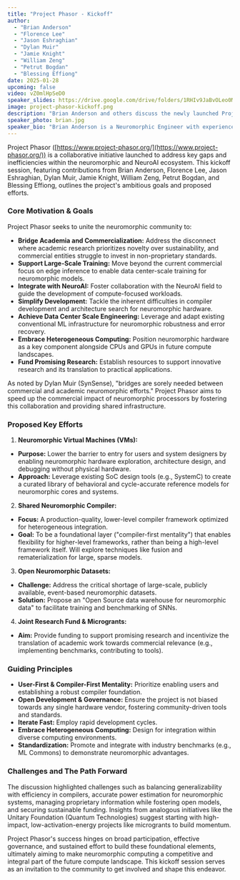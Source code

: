 ```yaml
---
title: "Project Phasor - Kickoff"
author:
  - "Brian Anderson"
  - "Florence Lee"
  - "Jason Eshraghian"
  - "Dylan Muir"
  - "Jamie Knight"
  - "William Zeng"
  - "Petrut Bogdan"
  - "Blessing Effiong"
date: 2025-01-28
upcoming: false
video: vZ0mlHpSeD0
speaker_slides: https://drive.google.com/drive/folders/1RHIv9JaBvOLeo0MveBvnEAkqKe2Vc9_I?usp=drive_link
image: project-phasor-kickoff.png
description: "Brian Anderson and others discuss the newly launched Project Phasor, aiming to organize efforts towards neuromorphic and NeuroAI virtualization and compilation."
speaker_photo: brian.jpg
speaker_bio: "Brian Anderson is a Neuromorphic Engineer with experience from industry heavy-hitters such as ML Commons, Intel Labs, Google, and NVIDIA. He has pioneered neuromorphic engineering methods and championed neuromorphic technologies in the industry and academia alike. A position he is well suited for, given his degrees in Electrical Engineering and Computer Science from MIT."
---
```


Project Phasor ([https://www.project-phasor.org/](https://www.project-phasor.org/)) is a collaborative initiative launched to address key gaps and inefficiencies within the neuromorphic and NeuroAI ecosystem. This kickoff session, featuring contributions from Brian Anderson, Florence Lee, Jason Eshraghian, Dylan Muir, Jamie Knight, William Zeng, Petrut Bogdan, and Blessing Effiong, outlines the project's ambitious goals and proposed efforts.

### Core Motivation & Goals

Project Phasor seeks to unite the neuromorphic community to:
*   **Bridge Academia and Commercialization:** Address the disconnect where academic research prioritizes novelty over sustainability, and commercial entities struggle to invest in non-proprietary standards.
*   **Support Large-Scale Training:** Move beyond the current commercial focus on edge inference to enable data center-scale training for neuromorphic models.
*   **Integrate with NeuroAI:** Foster collaboration with the NeuroAI field to guide the development of compute-focused workloads.
*   **Simplify Development:** Tackle the inherent difficulties in compiler development and architecture search for neuromorphic hardware.
*   **Achieve Data Center Scale Engineering:** Leverage and adapt existing conventional ML infrastructure for neuromorphic robustness and error recovery.
*   **Embrace Heterogeneous Computing:** Position neuromorphic hardware as a key component alongside CPUs and GPUs in future compute landscapes.
*   **Fund Promising Research:** Establish resources to support innovative research and its translation to practical applications.

As noted by Dylan Muir (SynSense), "bridges are sorely needed between commercial and academic neuromorphic efforts." Project Phasor aims to speed up the commercial impact of neuromorphic processors by fostering this collaboration and providing shared infrastructure.

### Proposed Key Efforts

1.  **Neuromorphic Virtual Machines (VMs):**
  *   **Purpose:** Lower the barrier to entry for users and system designers by enabling neuromorphic hardware exploration, architecture design, and debugging without physical hardware.
  *   **Approach:** Leverage existing SoC design tools (e.g., SystemC) to create a curated library of behavioral and cycle-accurate reference models for neuromorphic cores and systems.

2.  **Shared Neuromorphic Compiler:**
  *   **Focus:** A production-quality, lower-level compiler framework optimized for heterogeneous integration.
  *   **Goal:** To be a foundational layer ("compiler-first mentality") that enables flexibility for higher-level frameworks, rather than being a high-level framework itself. Will explore techniques like fusion and rematerialization for large, sparse models.

3.  **Open Neuromorphic Datasets:**
  *   **Challenge:** Address the critical shortage of large-scale, publicly available, event-based neuromorphic datasets.
  *   **Solution:** Propose an "Open Source data warehouse for neuromorphic data" to facilitate training and benchmarking of SNNs.

4.  **Joint Research Fund & Microgrants:**
  *   **Aim:** Provide funding to support promising research and incentivize the translation of academic work towards commercial relevance (e.g., implementing benchmarks, contributing to tools).

### Guiding Principles

*   **User-First & Compiler-First Mentality:** Prioritize enabling users and establishing a robust compiler foundation.
*   **Open Development & Governance:** Ensure the project is not biased towards any single hardware vendor, fostering community-driven tools and standards.
*   **Iterate Fast:** Employ rapid development cycles.
*   **Embrace Heterogeneous Computing:** Design for integration within diverse computing environments.
*   **Standardization:** Promote and integrate with industry benchmarks (e.g., ML Commons) to demonstrate neuromorphic advantages.

### Challenges and The Path Forward

The discussion highlighted challenges such as balancing generalizability with efficiency in compilers, accurate power estimation for neuromorphic systems, managing proprietary information while fostering open models, and securing sustainable funding. Insights from analogous initiatives like the Unitary Foundation (Quantum Technologies) suggest starting with high-impact, low-activation-energy projects like microgrants to build momentum.

Project Phasor's success hinges on broad participation, effective governance, and sustained effort to build these foundational elements, ultimately aiming to make neuromorphic computing a competitive and integral part of the future compute landscape. This kickoff session serves as an invitation to the community to get involved and shape this endeavor.
